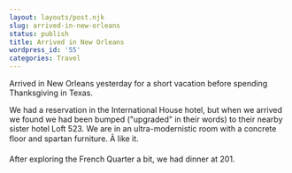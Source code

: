 ```yaml
---
layout: layouts/post.njk
slug: arrived-in-new-orleans
status: publish
title: Arrived in New Orleans
wordpress_id: '55'
categories: Travel
---
```


Arrived in New Orleans yesterday for a short vacation before spending Thanksgiving in Texas.

We had a reservation in the International House hotel, but when we arrived we found we had been bumped ("upgraded" in their words) to their nearby sister hotel Loft 523. We are in an ultra-modernistic room with a concrete floor and spartan furniture. Ã like it.

After exploring the French Quarter a bit, we had dinner at 201.


